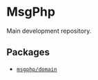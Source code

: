 # MsgPhp

Main development repository.

## Packages

- [`msgphp/domain`](https://github.com/msgphp/domain)
